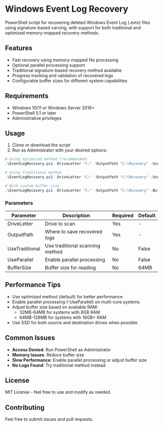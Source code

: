 # Windows Event Log Recovery

PowerShell script for recovering deleted Windows Event Log (.evtx) files using signature-based carving, with support for both traditional and optimized memory-mapped recovery methods.

## Features

- Fast recovery using memory-mapped file processing
- Optional parallel processing support
- Traditional signature-based recovery method available
- Progress tracking and validation of recovered logs
- Configurable buffer sizes for different system capabilities

## Requirements

- Windows 10/11 or Windows Server 2016+
- PowerShell 5.1 or later
- Administrative privileges

## Usage

1. Clone or download the script
2. Run as Administrator with your desired options:

```powershell
# Using optimized method (recommended)
.\EventLogRecovery.ps1 -DriveLetter "C:" -OutputPath "C:\Recovery" -UseParallel

# Using traditional method
.\EventLogRecovery.ps1 -DriveLetter "C:" -OutputPath "C:\Recovery" -UseTraditional

# With custom buffer size
.\EventLogRecovery.ps1 -DriveLetter "C:" -OutputPath "C:\Recovery" -BufferSize 128MB
```

### Parameters

| Parameter | Description | Required | Default |
|-----------|-------------|----------|---------|
| DriveLetter | Drive to scan | Yes | - |
| OutputPath | Where to save recovered logs | Yes | - |
| UseTraditional | Use traditional scanning method | No | False |
| UseParallel | Enable parallel processing | No | False |
| BufferSize | Buffer size for reading | No | 64MB |

## Performance Tips

- Use optimized method (default) for better performance
- Enable parallel processing (-UseParallel) on multi-core systems
- Adjust buffer size based on available RAM:
  - 32MB-64MB for systems with 8GB RAM
  - 64MB-128MB for systems with 16GB+ RAM
- Use SSD for both source and destination drives when possible

## Common Issues

- **Access Denied**: Run PowerShell as Administrator
- **Memory Issues**: Reduce buffer size
- **Slow Performance**: Enable parallel processing or adjust buffer size
- **No Logs Found**: Try traditional method instead

## License

MIT License - feel free to use and modify as needed.

## Contributing

Feel free to submit issues and pull requests.